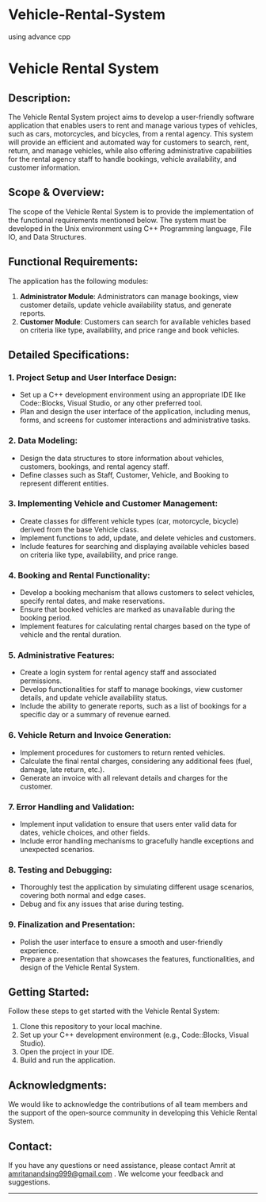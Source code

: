 # Vehicle-Rental-System
using advance cpp
# Vehicle Rental System

## Description:
The Vehicle Rental System project aims to develop a user-friendly software application that enables users to rent and manage various types of vehicles, such as cars, motorcycles, and bicycles, from a rental agency. This system will provide an efficient and automated way for customers to search, rent, return, and manage vehicles, while also offering administrative capabilities for the rental agency staff to handle bookings, vehicle availability, and customer information.

## Scope & Overview:
The scope of the Vehicle Rental System is to provide the implementation of the functional requirements mentioned below. The system must be developed in the Unix environment using C++ Programming language, File IO, and Data Structures.

## Functional Requirements:
The application has the following modules:
1. **Administrator Module**: Administrators can manage bookings, view customer details, update vehicle availability status, and generate reports.
2. **Customer Module**: Customers can search for available vehicles based on criteria like type, availability, and price range and book vehicles.

## Detailed Specifications:

### 1. Project Setup and User Interface Design:
- Set up a C++ development environment using an appropriate IDE like Code::Blocks, Visual Studio, or any other preferred tool.
- Plan and design the user interface of the application, including menus, forms, and screens for customer interactions and administrative tasks.

### 2. Data Modeling:
- Design the data structures to store information about vehicles, customers, bookings, and rental agency staff.
- Define classes such as Staff, Customer, Vehicle, and Booking to represent different entities.

### 3. Implementing Vehicle and Customer Management:
- Create classes for different vehicle types (car, motorcycle, bicycle) derived from the base Vehicle class.
- Implement functions to add, update, and delete vehicles and customers.
- Include features for searching and displaying available vehicles based on criteria like type, availability, and price range.

### 4. Booking and Rental Functionality:
- Develop a booking mechanism that allows customers to select vehicles, specify rental dates, and make reservations.
- Ensure that booked vehicles are marked as unavailable during the booking period.
- Implement features for calculating rental charges based on the type of vehicle and the rental duration.

### 5. Administrative Features:
- Create a login system for rental agency staff and associated permissions.
- Develop functionalities for staff to manage bookings, view customer details, and update vehicle availability status.
- Include the ability to generate reports, such as a list of bookings for a specific day or a summary of revenue earned.

### 6. Vehicle Return and Invoice Generation:
- Implement procedures for customers to return rented vehicles.
- Calculate the final rental charges, considering any additional fees (fuel, damage, late return, etc.).
- Generate an invoice with all relevant details and charges for the customer.

### 7. Error Handling and Validation:
- Implement input validation to ensure that users enter valid data for dates, vehicle choices, and other fields.
- Include error handling mechanisms to gracefully handle exceptions and unexpected scenarios.

### 8. Testing and Debugging:
- Thoroughly test the application by simulating different usage scenarios, covering both normal and edge cases.
- Debug and fix any issues that arise during testing.

### 9. Finalization and Presentation:
- Polish the user interface to ensure a smooth and user-friendly experience.
- Prepare a presentation that showcases the features, functionalities, and design of the Vehicle Rental System.

## Getting Started:
Follow these steps to get started with the Vehicle Rental System:

1. Clone this repository to your local machine.
2. Set up your C++ development environment (e.g., Code::Blocks, Visual Studio).
3. Open the project in your IDE.
4. Build and run the application.



## Acknowledgments:
We would like to acknowledge the contributions of all team members and the support of the open-source community in developing this Vehicle Rental System.

## Contact:
If you have any questions or need assistance, please contact Amrit at amritanandsing999@gmail.com . We welcome your feedback and suggestions.

---

